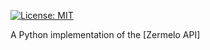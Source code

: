 [![License: MIT](https://img.shields.io/badge/License-MIT-yellow.svg)](https://opensource.org/licenses/MIT)

A Python implementation of the [Zermelo API]